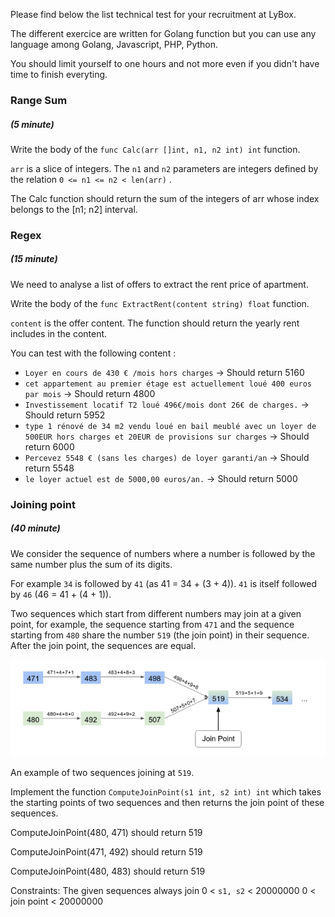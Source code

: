 Please find below the list technical test for your recruitment at LyBox.

The different exercice are written for Golang function but you can use any language among Golang, Javascript, PHP, Python.

You should limit yourself to one hours and not more even if you didn't have time to finish everyting.

### Range Sum
##### (5 minute)

Write the body of the `func Calc(arr []int, n1, n2 int) int` function.

`arr` is a slice of integers. The `n1` and `n2` parameters are integers defined by the relation `0 <= n1
<= n2 < len(arr)` .

The Calc function should return the sum of the integers of arr whose index belongs to the [n1; n2]
interval.

### Regex
##### (15 minute)

We need to analyse a list of offers to extract the rent price of apartment.

Write the body of the `func ExtractRent(content string) float` function.

`content` is the offer content. The function should return the yearly rent includes in the content.

You can test with the following content :
- `Loyer en cours de 430 € /mois hors charges` -> Should return 5160
- `cet appartement au premier étage est actuellement loué 400 euros par mois` -> Should return 4800
- `Investissement locatif T2 loué 496€/mois dont 26€ de charges.` -> Should return 5952
- `type 1 rénové de 34 m2 vendu loué en bail meublé avec un loyer de 500EUR hors charges et 20EUR de provisions sur charges` -> Should return 6000
- `Percevez 5548 € (sans les charges) de loyer garanti/an` -> Should return 5548
- `le loyer actuel est de 5000,00 euros/an.` -> Should return 5000


### Joining point
##### (40 minute)

We consider the sequence of numbers where a number is followed by the same number plus the sum of
its digits.

For example `34` is followed by `41` (as 41 = 34 + (3 + 4)). `41` is itself followed by `46` (46 = 41 + (4 + 1)).

Two sequences which start from different numbers may join at a given point, for example, the sequence
starting from `471` and the sequence starting from `480` share the number `519` (the join point) in their
sequence. After the join point, the sequences are equal.

![Exemple ](./joining-point.png)

An example of two sequences joining at `519`.


Implement the function `ComputeJoinPoint(s1 int, s2 int) int` which takes the starting points
of two sequences and then returns the join point of these sequences.



ComputeJoinPoint(480, 471) should return 519

ComputeJoinPoint(471, 492) should return 519

ComputeJoinPoint(480, 483) should return 519


Constraints:
The given sequences always join 0 < `s1, s2` < 20000000 0 < join point < 20000000

